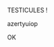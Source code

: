 <!-- TITLE: Adressage IPv4 -->
<!-- SUBTITLE: A quick summary of Adressage IPv4 -->



TESTICULES !

azertyuiop

OK
